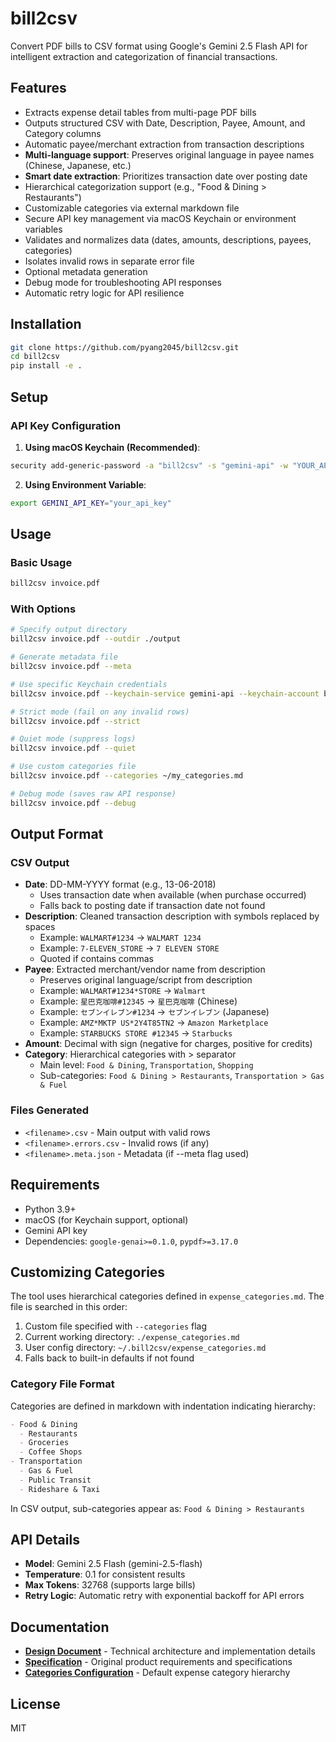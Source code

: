 # bill2csv

Convert PDF bills to CSV format using Google's Gemini 2.5 Flash API for intelligent extraction and categorization of financial transactions.

## Features

- Extracts expense detail tables from multi-page PDF bills
- Outputs structured CSV with Date, Description, Payee, Amount, and Category columns
- Automatic payee/merchant extraction from transaction descriptions
- **Multi-language support**: Preserves original language in payee names (Chinese, Japanese, etc.)
- **Smart date extraction**: Prioritizes transaction date over posting date
- Hierarchical categorization support (e.g., "Food & Dining > Restaurants")
- Customizable categories via external markdown file
- Secure API key management via macOS Keychain or environment variables
- Validates and normalizes data (dates, amounts, descriptions, payees, categories)
- Isolates invalid rows in separate error file
- Optional metadata generation
- Debug mode for troubleshooting API responses
- Automatic retry logic for API resilience

## Installation

```bash
git clone https://github.com/pyang2045/bill2csv.git
cd bill2csv
pip install -e .
```

## Setup

### API Key Configuration

1. **Using macOS Keychain (Recommended)**:
```bash
security add-generic-password -a "bill2csv" -s "gemini-api" -w "YOUR_API_KEY" -U
```

2. **Using Environment Variable**:
```bash
export GEMINI_API_KEY="your_api_key"
```

## Usage

### Basic Usage
```bash
bill2csv invoice.pdf
```

### With Options
```bash
# Specify output directory
bill2csv invoice.pdf --outdir ./output

# Generate metadata file
bill2csv invoice.pdf --meta

# Use specific Keychain credentials
bill2csv invoice.pdf --keychain-service gemini-api --keychain-account bill2csv

# Strict mode (fail on any invalid rows)
bill2csv invoice.pdf --strict

# Quiet mode (suppress logs)
bill2csv invoice.pdf --quiet

# Use custom categories file
bill2csv invoice.pdf --categories ~/my_categories.md

# Debug mode (saves raw API response)
bill2csv invoice.pdf --debug
```

## Output Format

### CSV Output
- **Date**: DD-MM-YYYY format (e.g., 13-06-2018)
  - Uses transaction date when available (when purchase occurred)
  - Falls back to posting date if transaction date not found
- **Description**: Cleaned transaction description with symbols replaced by spaces
  - Example: `WALMART#1234` → `WALMART 1234`
  - Example: `7-ELEVEN_STORE` → `7 ELEVEN STORE`
  - Quoted if contains commas
- **Payee**: Extracted merchant/vendor name from description
  - Preserves original language/script from description
  - Example: `WALMART#1234*STORE` → `Walmart`
  - Example: `星巴克咖啡#12345` → `星巴克咖啡` (Chinese)
  - Example: `セブンイレブン#1234` → `セブンイレブン` (Japanese)
  - Example: `AMZ*MKTP US*2Y4T85TN2` → `Amazon Marketplace`
  - Example: `STARBUCKS STORE #12345` → `Starbucks`
- **Amount**: Decimal with sign (negative for charges, positive for credits)
- **Category**: Hierarchical categories with > separator
  - Main level: `Food & Dining`, `Transportation`, `Shopping`
  - Sub-categories: `Food & Dining > Restaurants`, `Transportation > Gas & Fuel`

### Files Generated
- `<filename>.csv` - Main output with valid rows
- `<filename>.errors.csv` - Invalid rows (if any)
- `<filename>.meta.json` - Metadata (if --meta flag used)

## Requirements

- Python 3.9+
- macOS (for Keychain support, optional)
- Gemini API key
- Dependencies: `google-genai>=0.1.0`, `pypdf>=3.17.0`

## Customizing Categories

The tool uses hierarchical categories defined in `expense_categories.md`. The file is searched in this order:

1. Custom file specified with `--categories` flag
2. Current working directory: `./expense_categories.md`
3. User config directory: `~/.bill2csv/expense_categories.md`
4. Falls back to built-in defaults if not found

### Category File Format

Categories are defined in markdown with indentation indicating hierarchy:

```markdown
- Food & Dining
  - Restaurants
  - Groceries
  - Coffee Shops
- Transportation
  - Gas & Fuel
  - Public Transit
  - Rideshare & Taxi
```

In CSV output, sub-categories appear as: `Food & Dining > Restaurants`

## API Details

- **Model**: Gemini 2.5 Flash (gemini-2.5-flash)
- **Temperature**: 0.1 for consistent results
- **Max Tokens**: 32768 (supports large bills)
- **Retry Logic**: Automatic retry with exponential backoff for API errors

## Documentation

- **[Design Document](DESIGN_DOCUMENT.md)** - Technical architecture and implementation details
- **[Specification](bill2csv_spec.md)** - Original product requirements and specifications
- **[Categories Configuration](expense_categories.md)** - Default expense category hierarchy

## License

MIT